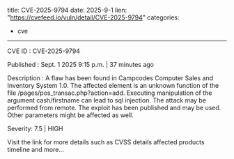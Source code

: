  
title: CVE-2025-9794
date: 2025-9-1
lien: "https://cvefeed.io/vuln/detail/CVE-2025-9794"
categories:
  - cve
---

CVE ID : CVE-2025-9794

Published :  Sept. 1
2025
9:15 p.m. | 37 minutes ago

Description : A flaw has been found in Campcodes Computer Sales and Inventory System 1.0. The affected element is an unknown function of the file /pages/pos_transac.php?action=add. Executing manipulation of the argument cash/firstname can lead to sql injection. The attack may be performed from remote. The exploit has been published and may be used. Other parameters might be affected as well.

Severity: 7.5 | HIGH

Visit the link for more details
such as CVSS details
affected products
timeline
and more...
